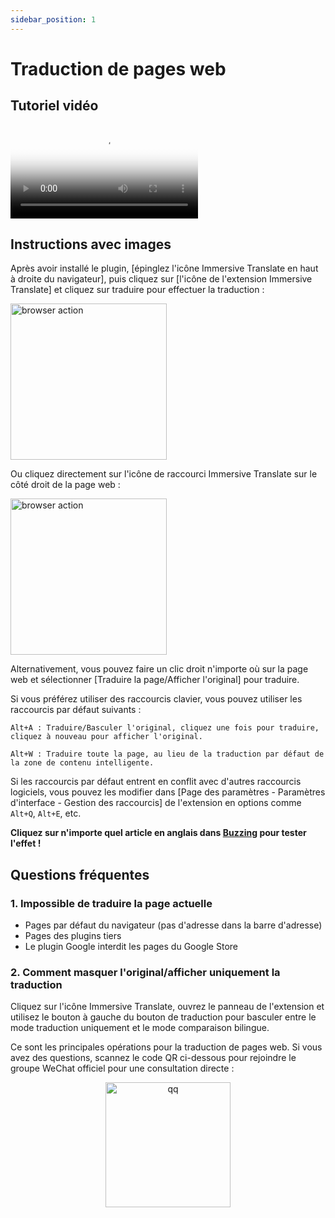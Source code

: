 ```yaml
---
sidebar_position: 1
---
```


# Traduction de pages web

## Tutoriel vidéo

<video
  controls
  poster="https://immersivetranslate.com/assets/price/video-poster-zh-Hans.png"
  src="https://s.immersivetranslate.com/assets/uploads/full-intro-zh-CN-rYaxVV.mp4"
/>

## Instructions avec images

Après avoir installé le plugin, [épinglez l'icône Immersive Translate en haut à droite du navigateur], puis cliquez sur [l'icône de l'extension Immersive Translate] et cliquez sur traduire pour effectuer la traduction :

<img src="https://s.immersivetranslate.com/static/official-static/assets/browser-panel-v2.png" alt="browser action" width="250" />

Ou cliquez directement sur l'icône de raccourci Immersive Translate sur le côté droit de la page web :

<img src="https://s.immersivetranslate.com/assets/sidebar-shortcut.jpeg" alt="browser action" width="250" />

Alternativement, vous pouvez faire un clic droit n'importe où sur la page web et sélectionner [Traduire la page/Afficher l'original] pour traduire.

Si vous préférez utiliser des raccourcis clavier, vous pouvez utiliser les raccourcis par défaut suivants :

    Alt+A : Traduire/Basculer l'original, cliquez une fois pour traduire, cliquez à nouveau pour afficher l'original.

    Alt+W : Traduire toute la page, au lieu de la traduction par défaut de la zone de contenu intelligente.

Si les raccourcis par défaut entrent en conflit avec d'autres raccourcis logiciels, vous pouvez les modifier dans [Page des paramètres - Paramètres d'interface - Gestion des raccourcis] de l'extension en options comme `Alt+Q`, `Alt+E`, etc.

**Cliquez sur n'importe quel article en anglais dans [Buzzing](https://www.buzzing.cc/) pour tester l'effet !**

## Questions fréquentes

### 1. Impossible de traduire la page actuelle

- Pages par défaut du navigateur (pas d'adresse dans la barre d'adresse)
- Pages des plugins tiers
- Le plugin Google interdit les pages du Google Store

### 2. Comment masquer l'original/afficher uniquement la traduction

Cliquez sur l'icône Immersive Translate, ouvrez le panneau de l'extension et utilisez le bouton à gauche du bouton de traduction pour basculer entre le mode traduction uniquement et le mode comparaison bilingue.

Ce sont les principales opérations pour la traduction de pages web. Si vous avez des questions, scannez le code QR ci-dessous pour rejoindre le groupe WeChat officiel pour une consultation directe :

<div align="center">
<img src="https://s.immersivetranslate.com/assets/r2-uploads/wechat-contact4.png" width="200" alt="qq" />
</div>
